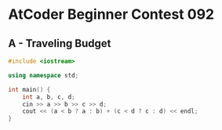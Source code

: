# AtCoder Beginner Contest 092
## A - Traveling Budget
```cpp
#include <iostream>

using namespace std;

int main() {
    int a, b, c, d;
    cin >> a >> b >> c >> d;
    cout << (a < b ? a : b) + (c < d ? c : d) << endl;
}
```
